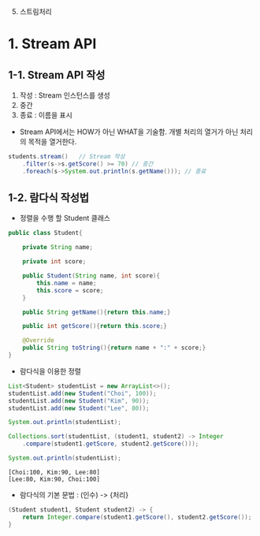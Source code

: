5. 스트림처리

# 1. Stream API

## 1-1. Stream API 작성

1. 작성 : Stream 인스턴스를 생성
2. 중간
3. 종료 : 이름을 표시

- Stream API에서는 HOW가 아닌 WHAT을 기술함. 개별 처리의 열거가 아닌 처리의 목적을 열거한다.
```java
students.stream()   // Stream 작성
    .filter(s->s.getScore() >= 70) // 중간
    .foreach(s->System.out.println(s.getName())); // 종료
```

## 1-2. 람다식 작성법

+ 정렬을 수행 할 Student 클래스
```java
public class Student{

    private String name;

    private int score;

    public Student(String name, int score){
        this.name = name;
        this.score = score;
    }

    public String getName(){return this.name;}

    public int getScore(){return this.score;}

    @Override
    public String toString(){return name + ":" + score;}
}
```

+ 람다식을 이용한 정렬
```java
List<Student> studentList = new ArrayList<>();
studentList.add(new Student("Choi", 100));
studentList.add(new Student("Kim", 90));
studentList.add(new Student("Lee", 80));

System.out.println(studentList);

Collections.sort(studentList, (student1, student2) -> Integer
    .compare(student1.getScore, student2.getScore()));

System.out.println(studentList);
```
```
[Choi:100, Kim:90, Lee:80]
[Lee:80, Kim:90, Choi:100]
```

+ 람다식의 기본 문법 : (인수) -> {처리}
```java
(Student student1, Student student2) -> {
    return Integer.compare(student1.getScore(), student2.getScore());
}
```